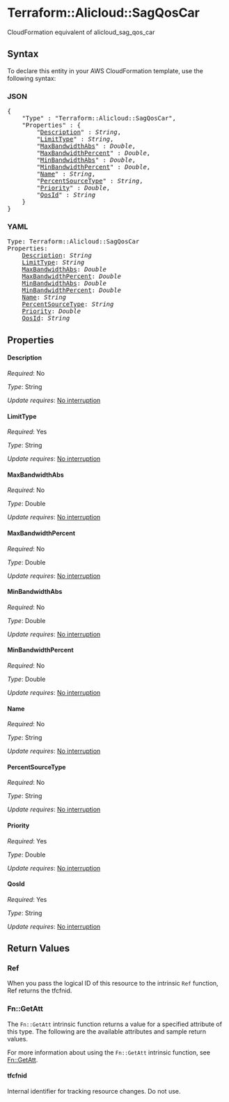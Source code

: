 # Terraform::Alicloud::SagQosCar

CloudFormation equivalent of alicloud_sag_qos_car

## Syntax

To declare this entity in your AWS CloudFormation template, use the following syntax:

### JSON

<pre>
{
    "Type" : "Terraform::Alicloud::SagQosCar",
    "Properties" : {
        "<a href="#description" title="Description">Description</a>" : <i>String</i>,
        "<a href="#limittype" title="LimitType">LimitType</a>" : <i>String</i>,
        "<a href="#maxbandwidthabs" title="MaxBandwidthAbs">MaxBandwidthAbs</a>" : <i>Double</i>,
        "<a href="#maxbandwidthpercent" title="MaxBandwidthPercent">MaxBandwidthPercent</a>" : <i>Double</i>,
        "<a href="#minbandwidthabs" title="MinBandwidthAbs">MinBandwidthAbs</a>" : <i>Double</i>,
        "<a href="#minbandwidthpercent" title="MinBandwidthPercent">MinBandwidthPercent</a>" : <i>Double</i>,
        "<a href="#name" title="Name">Name</a>" : <i>String</i>,
        "<a href="#percentsourcetype" title="PercentSourceType">PercentSourceType</a>" : <i>String</i>,
        "<a href="#priority" title="Priority">Priority</a>" : <i>Double</i>,
        "<a href="#qosid" title="QosId">QosId</a>" : <i>String</i>
    }
}
</pre>

### YAML

<pre>
Type: Terraform::Alicloud::SagQosCar
Properties:
    <a href="#description" title="Description">Description</a>: <i>String</i>
    <a href="#limittype" title="LimitType">LimitType</a>: <i>String</i>
    <a href="#maxbandwidthabs" title="MaxBandwidthAbs">MaxBandwidthAbs</a>: <i>Double</i>
    <a href="#maxbandwidthpercent" title="MaxBandwidthPercent">MaxBandwidthPercent</a>: <i>Double</i>
    <a href="#minbandwidthabs" title="MinBandwidthAbs">MinBandwidthAbs</a>: <i>Double</i>
    <a href="#minbandwidthpercent" title="MinBandwidthPercent">MinBandwidthPercent</a>: <i>Double</i>
    <a href="#name" title="Name">Name</a>: <i>String</i>
    <a href="#percentsourcetype" title="PercentSourceType">PercentSourceType</a>: <i>String</i>
    <a href="#priority" title="Priority">Priority</a>: <i>Double</i>
    <a href="#qosid" title="QosId">QosId</a>: <i>String</i>
</pre>

## Properties

#### Description

_Required_: No

_Type_: String

_Update requires_: [No interruption](https://docs.aws.amazon.com/AWSCloudFormation/latest/UserGuide/using-cfn-updating-stacks-update-behaviors.html#update-no-interrupt)

#### LimitType

_Required_: Yes

_Type_: String

_Update requires_: [No interruption](https://docs.aws.amazon.com/AWSCloudFormation/latest/UserGuide/using-cfn-updating-stacks-update-behaviors.html#update-no-interrupt)

#### MaxBandwidthAbs

_Required_: No

_Type_: Double

_Update requires_: [No interruption](https://docs.aws.amazon.com/AWSCloudFormation/latest/UserGuide/using-cfn-updating-stacks-update-behaviors.html#update-no-interrupt)

#### MaxBandwidthPercent

_Required_: No

_Type_: Double

_Update requires_: [No interruption](https://docs.aws.amazon.com/AWSCloudFormation/latest/UserGuide/using-cfn-updating-stacks-update-behaviors.html#update-no-interrupt)

#### MinBandwidthAbs

_Required_: No

_Type_: Double

_Update requires_: [No interruption](https://docs.aws.amazon.com/AWSCloudFormation/latest/UserGuide/using-cfn-updating-stacks-update-behaviors.html#update-no-interrupt)

#### MinBandwidthPercent

_Required_: No

_Type_: Double

_Update requires_: [No interruption](https://docs.aws.amazon.com/AWSCloudFormation/latest/UserGuide/using-cfn-updating-stacks-update-behaviors.html#update-no-interrupt)

#### Name

_Required_: No

_Type_: String

_Update requires_: [No interruption](https://docs.aws.amazon.com/AWSCloudFormation/latest/UserGuide/using-cfn-updating-stacks-update-behaviors.html#update-no-interrupt)

#### PercentSourceType

_Required_: No

_Type_: String

_Update requires_: [No interruption](https://docs.aws.amazon.com/AWSCloudFormation/latest/UserGuide/using-cfn-updating-stacks-update-behaviors.html#update-no-interrupt)

#### Priority

_Required_: Yes

_Type_: Double

_Update requires_: [No interruption](https://docs.aws.amazon.com/AWSCloudFormation/latest/UserGuide/using-cfn-updating-stacks-update-behaviors.html#update-no-interrupt)

#### QosId

_Required_: Yes

_Type_: String

_Update requires_: [No interruption](https://docs.aws.amazon.com/AWSCloudFormation/latest/UserGuide/using-cfn-updating-stacks-update-behaviors.html#update-no-interrupt)

## Return Values

### Ref

When you pass the logical ID of this resource to the intrinsic `Ref` function, Ref returns the tfcfnid.

### Fn::GetAtt

The `Fn::GetAtt` intrinsic function returns a value for a specified attribute of this type. The following are the available attributes and sample return values.

For more information about using the `Fn::GetAtt` intrinsic function, see [Fn::GetAtt](https://docs.aws.amazon.com/AWSCloudFormation/latest/UserGuide/intrinsic-function-reference-getatt.html).

#### tfcfnid

Internal identifier for tracking resource changes. Do not use.

